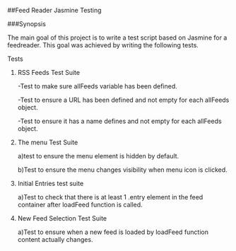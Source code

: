 ##Feed Reader Jasmine Testing

###Synopsis
  
  The main goal of this project is to write a test script based on Jasmine for a feedreader.
This goal was achieved by writing the following tests.

Tests

1. RSS Feeds Test Suite

      -Test to make sure allFeeds variable has been defined.
  
      -Test to ensure a URL has been defined and not empty for each allFeeds object.
  
      -Test to ensure it has a name defines and not empty for each allFeeds object.

 2. The menu Test Suite
      
      a)test to ensure the menu element is hidden by default.
      
      b)Test to ensure the menu changes visibility when menu icon is clicked.

 3. Initial Entries test suite
   
    a)Test to check that there is at least 1 .entry element in the feed container after loadFeed function is called.

 4. New Feed Selection Test Suite
  
    a)Test to ensure when a new feed is loaded by loadFeed function content actually changes.
